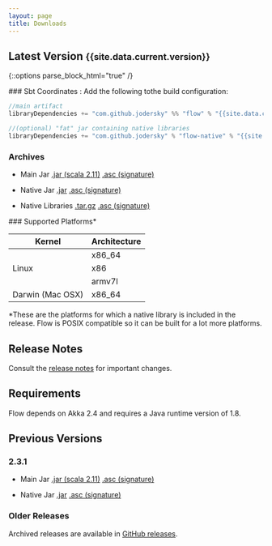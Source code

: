 ```yaml
---
layout: page
title: Downloads
---
```


## Latest Version <small>{{site.data.current.version}}</small>

{::options parse_block_html="true" /}
<div class="row">

<div class="col-sm-8">
### Sbt Coordinates :
Add the following tothe build configuration:

~~~scala
//main artifact
libraryDependencies += "com.github.jodersky" %% "flow" % "{{site.data.current.version}}"

//(optional) "fat" jar containing native libraries
libraryDependencies += "com.github.jodersky" % "flow-native" % "{{site.data.current.version}}" % "runtime"
~~~

### Archives

- Main Jar
[.jar (scala 2.11)](https://bintray.com/artifact/download/jodersky/maven/com/github/jodersky/flow_2.11/2.4.0-M1/flow_2.11-2.4.0-M1.jar)
[.asc (signature)](https://bintray.com/artifact/download/jodersky/maven/com/github/jodersky/flow_2.11/2.4.0-M1/flow_2.11-2.4.0-M1.jar.asc)

- Native Jar
[.jar](https://bintray.com/artifact/download/jodersky/maven/com/github/jodersky/flow-native/2.4.0-M1/flow-native-2.4.0-M1.jar)
[.asc (signature)](https://bintray.com/artifact/download/jodersky/maven/com/github/jodersky/flow-native/2.4.0-M1/flow-native-2.4.0-M1.jar.asc)

- Native Libraries
[.tar.gz](https://bintray.com/artifact/download/jodersky/generic/flow-native-libraries.tar.gz)
[.asc (signature)](https://bintray.com/artifact/download/jodersky/generic/flow-native-libraries.tar.gz.asc)

</div>

<div class="col-sm-4">
### Supported Platforms*

<table class="table">
	<thead>
		<tr>
			<th>Kernel</th><th>Architecture</th>
		</tr>
	</thead>
	<tbody>
		<tr><td rowspan="3">Linux</td><td>x86_64</td></tr>
		<tr><td>x86</td></tr>
		<tr><td>armv7l</td></tr>
		<tr><td>Darwin (Mac OSX)</td><td>x86_64</td></tr>
	</tbody>
</table>
	
<p class="small">*These are the platforms for which a native library is included in the release.
Flow is POSIX compatible so it can be built for a lot more platforms.</p>
</div>

</div>

## Release Notes
Consult the <a href="https://github.com/jodersky/flow/blob/master/CHANGELOG.md">release notes</a> for important changes.

## Requirements
Flow depends on Akka 2.4 and requires a Java runtime version of 1.8.

## Previous Versions

### 2.3.1

- Main Jar
[.jar (scala 2.11)](https://bintray.com/artifact/download/jodersky/maven/com/github/jodersky/flow_2.11/2.3.1/flow_2.11-2.3.1.jar)
[.asc (signature)](https://bintray.com/artifact/download/jodersky/maven/com/github/jodersky/flow_2.11/2.3.1/flow_2.11-2.3.1.jar.asc)

- Native Jar
[.jar](https://bintray.com/artifact/download/jodersky/maven/com/github/jodersky/flow-native/2.3.1/flow-native-2.3.1.jar)
[.asc (signature)](https://bintray.com/artifact/download/jodersky/maven/com/github/jodersky/flow-native/2.3.1/flow-native-2.3.1.jar.asc)


### Older Releases
Archived releases are available in <a href="https://github.com/jodersky/flow/releases">GitHub releases</a>.
